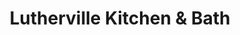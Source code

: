 ---
title: "Lutherville Kitchen & Bath"
url: /lutherville/lutherville-kitchen-and-bath/
shop: kitchen
---